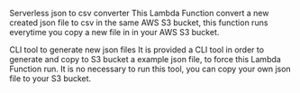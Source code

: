 Serverless json to csv converter
This Lambda Function convert a new created json file to csv in the same AWS S3 bucket, this function runs everytime you copy a new file in
in your AWS S3 bucket.

CLI tool to generate new json files
It is provided a CLI tool in order to generate and copy to S3 bucket a example json file, to force this Lambda Function run.
It is no necessary to run this tool, you can copy your own json file to your S3 bucket.
